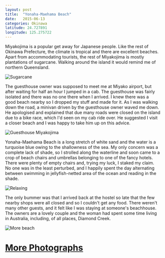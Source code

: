 ```yaml
---
layout: post
title:  "Yonaha-Maehama Beach"
date:   2015-06-13
categories: Okinawa
latitude: 24.727891
longitude: 125.275722
---
```


Miyakojima is a popular get away for Japanese people. Like the rest of Okinawa Prefecture, the climate is tropical and there are excellent beaches. Apart from accommodating tourists, the rest of Miyakojima is mostly plantations of sugarcane. Walking around the island it would remind me of northern Queensland.

![Sugarcane](https://lh3.googleusercontent.com/-66Tq1I8ENjAQWHg-W4Hul9DrAiob5rNO35pjSpucYk=w933-h525-no)

The guesthouse owner was supposed to meet me at Miyako airport, but after waiting for half an hour I jumped in a cab. The guesthouse was fairly isolated and there was no one there when I arrived. I knew there was a good beach nearby so I dropped my stuff and made for it. As I was walking down the road, a minivan driven by the guesthouse owner waved me down. He apologised and explained that due many roads were closed on the island due to a bike race, which I'd seen on my cab ride over. He suggested I visit a closer beach and I was happy to take him up on this advice.

![Guesthouse Miyakojima](https://lh3.googleusercontent.com/ySLogacKrVmhUQS_uDUT9Z8xjkcHEYRRLFyuHmLp5_A=w2560-h1440-no)

Yonaha-Maehama Beach is a long stretch of white sand and the water is a turquoise blue owing to the shallowness of the sea. My only concern was a complete lack of shade, so I strolled along the waterline and soon came to a crop of beach chairs and umbrellas belonging to one of the fancy hotels. There were plenty of empty chairs and, trying my luck, I staked my claim. No one was in the least perturbed, and I happily spent the day alternating between swimming in jellyfish-netted area of the ocean and reading in the shade.

![Relaxing](https://lh3.googleusercontent.com/NJoyxMd9X_EA_CPqOA3XYluMsqlT8yG0AVbu8f9DRUs=w614-h409-no)

The only bummer was that I arrived back at the hostel so late that the few nearby shops were all closed and so I couldn't get any food. There weren't many other guests, and it felt like I was staying at someone's beachhouse. The owners are a lovely couple and the woman had spent some time living in Australia, including, of all places, Diamond Creek.

![More beach](https://lh3.googleusercontent.com/7dJ-YUuQqWBoXpKixVYcneOlxkMR0kKICofQ4e8IguE=w875-h492-no)

# [More Photographs](https://goo.gl/photos/bfAWgA3MgAjQkpJM6)
